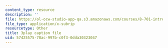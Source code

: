 ```yaml
---
content_type: resource
description: ''
file: https://ol-ocw-studio-app-qa.s3.amazonaws.com/courses/8-701-introduction-to-nuclear-and-particle-physics-fall-2020/5742557578ac997bc0f30dda30323047_T-FQQVhPoNo.srt
file_type: application/x-subrip
resourcetype: Other
title: 3play caption file
uid: 57425575-78ac-997b-c0f3-0dda30323047
---
```

